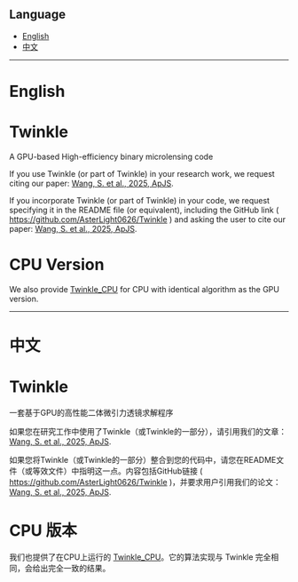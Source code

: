 ## Language
- [English](#english)
- [中文](#中文)
---
# English

# Twinkle
A GPU-based High-efficiency binary microlensing code

If you use Twinkle (or part of Twinkle) in your research work, we request citing our paper: [Wang, S. et al., 2025, ApJS](https://doi.org/10.3847/1538-4365/ad9b8d).

If you incorporate Twinkle (or part of Twinkle) in your code, we request specifying it in the README file (or equivalent), including the GitHub link ( https://github.com/AsterLight0626/Twinkle ) and asking the user to cite our paper: [Wang, S. et al., 2025, ApJS](https://doi.org/10.3847/1538-4365/ad9b8d).


# CPU Version
We also provide [Twinkle_CPU](https://github.com/AsterLight0626/Twinkle_CPU) for CPU with identical algorithm as the GPU version.

---
# 中文
# Twinkle
一套基于GPU的高性能二体微引力透镜求解程序

如果您在研究工作中使用了Twinkle（或Twinkle的一部分），请引用我们的文章：[Wang, S. et al., 2025, ApJS](https://doi.org/10.3847/1538-4365/ad9b8d).

如果您将Twinkle（或Twinkle的一部分）整合到您的代码中，请您在README文件（或等效文件）中指明这一点。内容包括GitHub链接 ( https://github.com/AsterLight0626/Twinkle )，并要求用户引用我们的论文：[Wang, S. et al., 2025, ApJS](https://doi.org/10.3847/1538-4365/ad9b8d).


# CPU 版本
我们也提供了在CPU上运行的 [Twinkle_CPU](https://github.com/AsterLight0626/Twinkle_CPU)。它的算法实现与 Twinkle 完全相同，会给出完全一致的结果。


